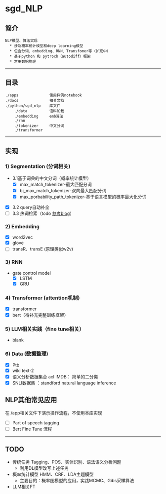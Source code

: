 # sgd_NLP

## 简介
    NLP模型、算法实现
      * 涉及概率统计模型和deep learning模型
      * 包含分词、embedding、RNN、Transfomer等（扩充中）
      * 基于python 和 pytroch（autodiff）框架
      * 常用数据整理

---
## 目录
    ./apps              使用样例notebook
    ./docs              相关文档
    ./python/sgd_nlp    库文件
        ./data          语料加载
        ./embedding     emb算法
        ./rnn             
        ./tokenizer     中文分词
        ./transformer     

---
## 实现

### 1) Segmentation (分词相关)
  - 3.1基于词典的中文分词（概率统计模型）
    - [X] max_match_tokenizer-最大匹配分词 
    - [X] bi_max_match_tokenizer-双向最大匹配分词
    - [X] max_porbability_path_tokenizer-基于语言模型的概率最大化分词
  - [X] 3.2 query自动补全 
  - [ ] 3.3 热词检索（todo [参考blog](http://www.matrix67.com/blog/archives/5044)）
    
### 2) Embedding
  - [X] word2vec
  - [X] glove
  - [ ] transR、transE (原理类似w2v)

### 3) RNN
- gate control model
  - [X] LSTM
  - [X] GRU

### 4) Transformer (attention机制)
  - [X] transformer
  - [X] bert（待补充完整训练框架）

### 5) LLM相关实践（fine tune相关）
  - blank

### 6) Data (数据整理)
- [X] Ptb
- [X] wiki text-2
- [X] 语义分析数据集合 acl IMDB： 简单的二分类
- [X] SNLI数据集 ：standford natural language inference

## NLP其他常见应用
在./app相关文件下演示操作流程，不使用本库实现
- [ ] Part of speech tagging
- [ ] Bert Fine Tune 流程

---
## TODO
- 传统任务 Tagging、POS、实体识别、语法语义分析问题
  - 利用DL模型改写上述任务
- 概率统计模型 HMM、CRF、LDA主题模型
  - 主要目的：概率图模型的应用，实践MCMC、Gibs采样算法
- LLM相关FT
